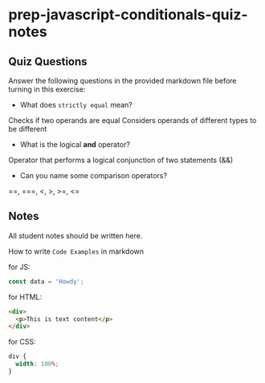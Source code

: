 # prep-javascript-conditionals-quiz-notes

## Quiz Questions

Answer the following questions in the provided markdown file before turning in this exercise:

- What does `strictly equal` mean?

Checks if two operands are equal
Considers operands of different types to be different

- What is the logical **and** operator?

Operator that performs a logical conjunction of two statements (&&)

- Can you name some comparison operators?

==, ===, <, >, >=, <=

## Notes

All student notes should be written here.

How to write `Code Examples` in markdown

for JS:

```javascript
const data = 'Howdy';
```

for HTML:

```html
<div>
  <p>This is text content</p>
</div>
```

for CSS:

```css
div {
  width: 100%;
}
```
